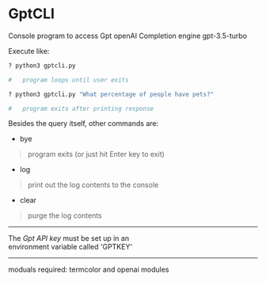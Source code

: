 # GptCLI

Console program to access Gpt openAI Completion engine gpt-3.5-turbo


Execute like:

```python
? python3 gptcli.py

#   program loops until user exits

? python3 gptcli.py "What percentage of people have pets?"

#   program exits after printing response

```


Besides the query itself, other commands are:  
-  bye     
>program exits (or just hit Enter key to exit)
-  log     
>print out the log contents to the console
-  clear   
>purge the log contents

---

The _Gpt API key_ must be set up in an  
environment variable called 'GPTKEY'

---

moduals required: termcolor and openai modules
